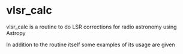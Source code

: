# vlsr_calc
vlsr_calc is a routine to do LSR corrections for radio astronomy using Astropy

In addition to the routine itself some examples of its usage are given
